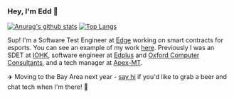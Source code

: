 ### Hey, I'm Edd 👋

[![Anurag's github stats](https://github-readme-stats.vercel.app/api?username=issoupadrink&theme=gradient&hide=contribs)](https://github.com/anuraghazra/github-readme-stats)
[![Top Langs](https://github-readme-stats.vercel.app/api/top-langs/?username=issoupadrink&layout=compact)](https://github.com/anuraghazra/github-readme-stats)

Sup! I'm a Software Test Engineer at [Edge](https://edge.gg) working on smart contracts for esports. You can see an example of my work [here](https://github.com/issoupadrink/cardano-rest-tests). Previously I was an SDET at [IOHK](https://iohk.io), software engineer at [Edplus](https://www.edtopia.io/) and [Oxford Computer Consultants](https://www.oxfordcc.co.uk/custom-software/), and a tech manager at [Apex-MT](https://apex-mt.com/).

:airplane: Moving to the Bay Area next year - [say hi](mailto:ohmyedd+github@gmail.com?subject=[Beer%20&%20Tech%20Chat!]) if you'd like to grab a beer and chat tech when I'm there! :beers:
